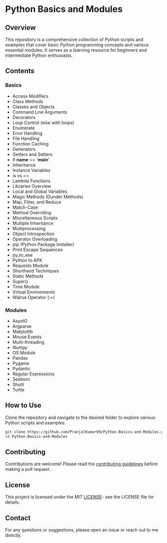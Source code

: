 # Python Basics and Modules

## Overview
This repository is a comprehensive collection of Python scripts and examples that cover basic Python programming concepts and various essential modules. It serves as a learning resource for beginners and intermediate Python enthusiasts.

## Contents
### Basics
- Access Modifiers
- Class Methods
- Classes and Objects
- Command Line Arguments
- Decorators
- Loop Control (else with loops)
- Enumerate
- Error Handling
- File Handling
- Function Caching
- Generators
- Getters and Setters
- if __name__ == '__main__'
- Inheritance
- Instance Variables
- is vs ==
- Lambda Functions
- Libraries Overview
- Local and Global Variables
- Magic Methods (Dunder Methods)
- Map, Filter, and Reduce
- Match-Case
- Method Overriding
- Miscellaneous Scripts
- Multiple Inheritance
- Multiprocessing
- Object Introspection
- Operator Overloading
- pip (Python Package Installer)
- Print Escape Sequences
- py_to_exe
- Python to APK
- Requests Module
- Shorthand Techniques
- Static Methods
- Super()
- Time Module
- Virtual Environments
- Walrus Operator (:=)

### Modules
- AsynIO
- Argparse
- Matplotlib
- Mouse Events
- Multi-threading
- Numpy
- OS Module
- Pandas
- Pygame
- Pydantic
- Regular Expressions
- Seaborn
- Shutil
- Turtle

## How to Use
Clone the repository and navigate to the desired folder to explore various Python scripts and examples.

```bash
git clone https://github.com/PranjalKumar09/Python-Basics-and-Modules.git
cd Python-Basics-and-Modules
```

## Contributing
Contributions are welcome! Please read the [contributing guidelines](CONTRIBUTING.md) before making a pull request.

## License
This project is licensed under the MIT [LICENSE](LICENSE)- see the LICENSE file for details.

## Contact
For any questions or suggestions, please open an issue or reach out to me directly.
